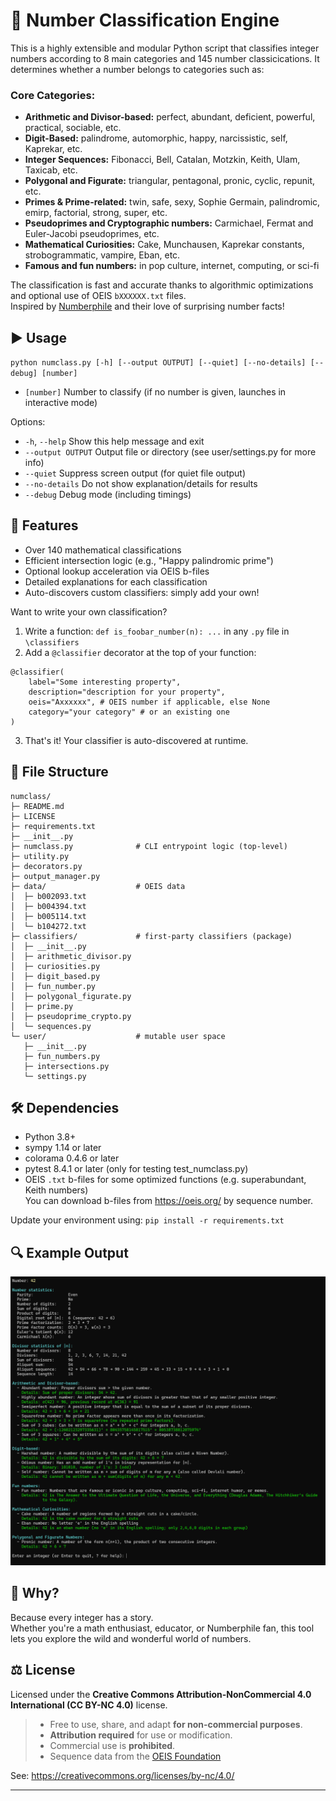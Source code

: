 # 🧮 Number Classification Engine

This is a highly extensible and modular Python script that classifies integer numbers according to 8 main categories and 145 number classicications. It determines whether a number belongs to categories such as:

### Core Categories:
- **Arithmetic and Divisor-based:** perfect, abundant, deficient, powerful, practical, sociable, etc.
- **Digit-Based:** palindrome, automorphic, happy, narcissistic, self, Kaprekar, etc.
- **Integer Sequences:** Fibonacci, Bell, Catalan, Motzkin, Keith, Ulam, Taxicab, etc.
- **Polygonal and Figurate:** triangular, pentagonal, pronic, cyclic, repunit, etc.
- **Primes & Prime-related:** twin, safe, sexy, Sophie Germain, palindromic, emirp, factorial, strong, super, etc.
- **Pseudoprimes and Cryptographic numbers:** Carmichael, Fermat and Euler-Jacobi pseudoprimes, etc.
- **Mathematical Curiosities:** Cake, Munchausen, Kaprekar constants, strobogrammatic, vampire, Eban, etc.
- **Famous and fun numbers:** in pop culture, internet, computing, or sci-fi  

The classification is fast and accurate thanks to algorithmic optimizations and optional use of OEIS `bXXXXXX.txt` files.  
Inspired by [Numberphile](https://www.youtube.com/user/numberphile) and their love of surprising number facts!

## ▶️ Usage

```python numclass.py [-h] [--output OUTPUT] [--quiet] [--no-details] [--debug] [number]```

- `[number]` Number to classify (if no number is given, launches in interactive mode)

Options:
- `-h`, `--help` Show this help message and exit
- `--output OUTPUT` Output file or directory (see user/settings.py for more info)
- `--quiet` Suppress screen output (for quiet file output)
- `--no-details` Do not show explanation/details for results
- `--debug` Debug mode (including timings)

## 🚀 Features

- Over 140 mathematical classifications
- Efficient intersection logic (e.g., "Happy palindromic prime")
- Optional lookup acceleration via OEIS b-files
- Detailed explanations for each classification
- Auto-discovers custom classifiers: simply add your own!

Want to write your own classification?  
1. Write a function: `def is_foobar_number(n): ...` in any `.py` file in `\classifiers`  
2. Add a `@classifier` decorator at the top of your function:
```
@classifier(  
    label="Some interesting property",
    description="description for your property",
    oeis="Axxxxxx", # OEIS number if applicable, else None
    category="your category" # or an existing one
)
```
3. That's it! Your classifier is auto-discovered at runtime.

## 📁 File Structure

```text
numclass/
├─ README.md
├─ LICENSE
├─ requirements.txt
├─ __init__.py
├─ numclass.py              # CLI entrypoint logic (top-level)
├─ utility.py
├─ decorators.py
├─ output_manager.py
├─ data/                    # OEIS data
│  ├─ b002093.txt
│  ├─ b004394.txt
│  ├─ b005114.txt
│  └─ b104272.txt
├─ classifiers/             # first-party classifiers (package)
│  ├─ __init__.py
│  ├─ arithmetic_divisor.py
│  ├─ curiosities.py
│  ├─ digit_based.py
│  ├─ fun_number.py
│  ├─ polygonal_figurate.py
│  ├─ prime.py
│  ├─ pseudoprime_crypto.py
│  └─ sequences.py
└─ user/                    # mutable user space
   ├─ __init__.py
   ├─ fun_numbers.py
   ├─ intersections.py
   └─ settings.py
```

## 🛠 Dependencies

- Python 3.8+
- sympy 1.14 or later
- colorama 0.4.6 or later
- pytest 8.4.1 or later (only for testing test_numclass.py)
- OEIS `.txt` b-files for some optimized functions (e.g. superabundant, Keith numbers)  
You can download b-files from https://oeis.org/ by sequence number.  

Update your environment using: ```pip install -r requirements.txt```

## 🔍 Example Output

![numclass in action](images/output42.jpg)

## 🧠 Why?

Because every integer has a story.  
Whether you're a math enthusiast, educator, or Numberphile fan, this tool lets you explore the wild and wonderful world of numbers.

## ⚖️ License

Licensed under the **Creative Commons Attribution-NonCommercial 4.0 International (CC BY-NC 4.0)** license.

> - Free to use, share, and adapt **for non-commercial purposes**.
> - **Attribution required** for use or modification.
> - Commercial use is **prohibited**.
> - Sequence data from the [OEIS Foundation](https://oeis.org/)

See: https://creativecommons.org/licenses/by-nc/4.0/

---
